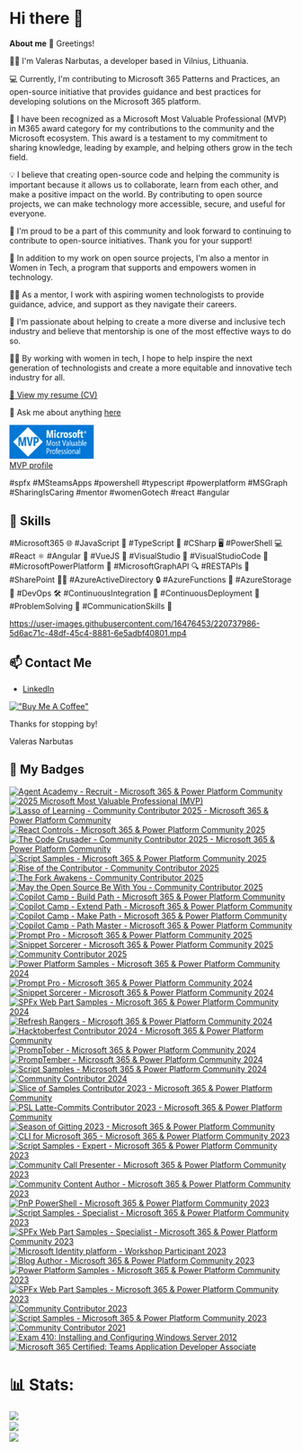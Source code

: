 # Hi there 👋

**About me**
👋 Greetings!    
     
👨‍💻 I'm Valeras Narbutas, a developer based in Vilnius, Lithuania. 

💻 Currently, I'm contributing to Microsoft 365 Patterns and Practices, an open-source initiative that provides guidance and best practices for developing solutions on the Microsoft 365 platform.

🌟 I have been recognized as a Microsoft Most Valuable Professional (MVP) in M365 award category for my contributions to the community and the Microsoft ecosystem. This award is a testament to my commitment to sharing knowledge, leading by example, and helping others grow in the tech field.

💡 I believe that creating open-source code and helping the community is important because it allows us to collaborate, learn from each other, and make a positive impact on the world. By contributing to open source projects, we can make technology more accessible, secure, and useful for everyone.

🙌 I'm proud to be a part of this community and look forward to continuing to contribute to open-source initiatives. Thank you for your support!

🌟 In addition to my work on open source projects, I'm also a mentor in Women in Tech, a program that supports and empowers women in technology.

👩‍🏫 As a mentor, I work with aspiring women technologists to provide guidance, advice, and support as they navigate their careers.

💪 I'm passionate about helping to create a more diverse and inclusive tech industry and believe that mentorship is one of the most effective ways to do so.

👩‍💻 By working with women in tech, I hope to help inspire the next generation of technologists and create a more equitable and innovative tech industry for all.

[📄 View my resume (CV)](https://valerasnarbutas.github.io/cv/)

💬 Ask me about anything [here](https://github.com/valerasnarbutas/valerasnarbutas/issues)  

<a href="https://mvp.microsoft.com/en-US/MVP/profile/a9c4b0a3-5446-4ed8-9ae0-6d7339ab5a2c"><img src="assets/MVP_Badge_Horizontal_Preferred_Blue3005_RGB.png" alt="drawing" style="width:150px;"/>
<br>MVP profile</a>


#spfx #MSteamsApps #powershell #typescript #powerplatform #MSGraph #SharingIsCaring #mentor #womenGotech #react #angular

## 🚀 Skills  

#Microsoft365 🌐 #JavaScript 🚀 #TypeScript 📝 #CSharp 🖥️ #PowerShell 💻 #React ⚛️ #Angular 🔺 #VueJS 🌟 #VisualStudio 💼 #VisualStudioCode 📝 #MicrosoftPowerPlatform 💪 #MicrosoftGraphAPI 🔍 #RESTAPIs 💪 #SharePoint 🧑‍💼 #AzureActiveDirectory 🔒 #AzureFunctions 🚀 #AzureStorage 💾 #DevOps 🛠️ #ContinuousIntegration 🔄 #ContinuousDeployment 🚀 #ProblemSolving 🤔 #CommunicationSkills 💬

https://user-images.githubusercontent.com/16476453/220737986-5d6ac71c-48df-45c4-8881-6e5adbf40801.mp4

## 📫 Contact Me
- [LinkedIn](https://www.linkedin.com/in/valerasnarbutas/)

[!["Buy Me A Coffee"](https://www.buymeacoffee.com/assets/img/custom_images/orange_img.png)](https://www.buymeacoffee.com/valerasn) 

 Thanks for stopping by!  

Valeras Narbutas


## 🏅 My Badges  

<!--START_SECTION:badges-->
<a href="https://www.credly.com/badges/300e2576-a279-43d2-9604-a80919ad8edd" title="Agent Academy - Recruit - Microsoft 365 & Power Platform Community"><img src="https://images.credly.com/size/80x80/images/1d8d4a86-cda8-4a29-8255-d216e8516bc6/blob" alt="Agent Academy - Recruit - Microsoft 365 & Power Platform Community" width="80" height="80"></a>
<a href="https://www.credly.com/badges/f59361a1-b62b-4d39-9b9b-22d65cbdac5f" title="2025 Microsoft Most Valuable Professional (MVP)"><img src="https://images.credly.com/size/80x80/images/00e5354b-b9fc-4bef-8732-59b419a7c16b/blob" alt="2025 Microsoft Most Valuable Professional (MVP)" width="80" height="80"></a>
<a href="https://www.credly.com/badges/d382f59b-de37-423e-9bb4-71915c8341df" title="Lasso of Learning - Community Contributor 2025 - Microsoft 365 & Power Platform Community"><img src="https://images.credly.com/size/80x80/images/6139a78b-544f-4144-b207-f11e687dbd96/blob" alt="Lasso of Learning - Community Contributor 2025 - Microsoft 365 & Power Platform Community" width="80" height="80"></a>
<a href="https://www.credly.com/badges/4087a4a3-e775-4a57-8183-6e979565c1f6" title="React Controls - Microsoft 365 & Power Platform Community 2025"><img src="https://images.credly.com/size/80x80/images/55098464-e29d-4185-a799-807bf9095980/blob" alt="React Controls - Microsoft 365 & Power Platform Community 2025" width="80" height="80"></a>
<a href="https://www.credly.com/badges/8370e32e-d1cb-4862-918c-d02039f28afd" title="The Code Crusader - Community Contributor 2025 - Microsoft 365 & Power Platform Community"><img src="https://images.credly.com/size/80x80/images/45dc76ac-952c-402e-936a-0a3bbc24d152/blob" alt="The Code Crusader - Community Contributor 2025 - Microsoft 365 & Power Platform Community" width="80" height="80"></a>
<a href="https://www.credly.com/badges/c1b0f375-7c04-4b76-bb42-8a8aba0d39b0" title="Script Samples - Microsoft 365 & Power Platform Community 2025"><img src="https://images.credly.com/size/80x80/images/c8bae8c8-f583-47af-8549-d33d18967dfa/blob" alt="Script Samples - Microsoft 365 & Power Platform Community 2025" width="80" height="80"></a>
<a href="https://www.credly.com/badges/f06b70dc-4b78-4683-a207-e331bb43acac" title="Rise of the Contributor - Community Contributor 2025"><img src="https://images.credly.com/size/80x80/images/f14bfb85-6857-4e22-8fc7-8c8912eff1af/blob" alt="Rise of the Contributor - Community Contributor 2025" width="80" height="80"></a>
<a href="https://www.credly.com/badges/b511ff4d-d97c-43b9-bca0-5f8fe163c239" title="The Fork Awakens - Community Contributor 2025"><img src="https://images.credly.com/size/80x80/images/c4a76eb6-7569-41cc-9adc-bedd31561d16/blob" alt="The Fork Awakens - Community Contributor 2025" width="80" height="80"></a>
<a href="https://www.credly.com/badges/e2b5cd3b-ad8d-41ff-a946-677724e15784" title="May the Open Source Be With You - Community Contributor 2025"><img src="https://images.credly.com/size/80x80/images/ee135e41-e333-485d-84ec-173d7814dcc2/blob" alt="May the Open Source Be With You - Community Contributor 2025" width="80" height="80"></a>
<a href="https://www.credly.com/badges/bb34ad82-b776-442a-98e1-ce5b964a4267" title="Copilot Camp - Build Path - Microsoft 365 & Power Platform Community"><img src="https://images.credly.com/size/80x80/images/7ba69a9c-42ef-459d-82b2-733ed55cafea/blob" alt="Copilot Camp - Build Path - Microsoft 365 & Power Platform Community" width="80" height="80"></a>
<a href="https://www.credly.com/badges/dc82e483-2d4f-477d-b1c9-3625fe0ec938" title="Copilot Camp - Extend Path - Microsoft 365 & Power Platform Community"><img src="https://images.credly.com/size/80x80/images/0553992d-e853-461c-b672-de4e9750df17/blob" alt="Copilot Camp - Extend Path - Microsoft 365 & Power Platform Community" width="80" height="80"></a>
<a href="https://www.credly.com/badges/78cb3fec-8155-432e-8308-feb5b0425e4a" title="Copilot Camp - Make Path - Microsoft 365 & Power Platform Community"><img src="https://images.credly.com/size/80x80/images/52be492c-36aa-4346-b742-ff9c4182026a/blob" alt="Copilot Camp - Make Path - Microsoft 365 & Power Platform Community" width="80" height="80"></a>
<a href="https://www.credly.com/badges/2f702553-2d2c-48c9-aaa7-e38e1be1808f" title="Copilot Camp - Path Master - Microsoft 365 & Power Platform Community"><img src="https://images.credly.com/size/80x80/images/26224436-b856-49ce-a7e0-3a9d627999a0/blob" alt="Copilot Camp - Path Master - Microsoft 365 & Power Platform Community" width="80" height="80"></a>
<a href="https://www.credly.com/badges/69dd4b1e-0c88-466c-aa34-0870ff38cced" title="Prompt Pro - Microsoft 365 & Power Platform Community 2025"><img src="https://images.credly.com/size/80x80/images/d8c6261c-7e96-423d-8664-2163ea7169c4/blob" alt="Prompt Pro - Microsoft 365 & Power Platform Community 2025" width="80" height="80"></a>
<a href="https://www.credly.com/badges/3cb292ea-c960-4cb2-b3c0-e9a9b318c9e7" title="Snippet Sorcerer - Microsoft 365 & Power Platform Community 2025"><img src="https://images.credly.com/size/80x80/images/87b9c45b-95ce-429a-ad12-df77b48cd4f8/blob" alt="Snippet Sorcerer - Microsoft 365 & Power Platform Community 2025" width="80" height="80"></a>
<a href="https://www.credly.com/badges/8fdc5842-5a8d-4011-af58-90603dc99732" title="Community Contributor 2025"><img src="https://images.credly.com/size/80x80/images/08b547c9-8689-4a48-bb9c-d61156721cb5/blob" alt="Community Contributor 2025" width="80" height="80"></a>
<a href="https://www.credly.com/badges/19842172-4bf3-4223-9f9e-fa8959f98419" title="Power Platform Samples - Microsoft 365 & Power Platform Community 2024"><img src="https://images.credly.com/size/80x80/images/5faae9da-637f-4f4c-901c-f56bf846cf0f/image.png" alt="Power Platform Samples - Microsoft 365 & Power Platform Community 2024" width="80" height="80"></a>
<a href="https://www.credly.com/badges/3fa0eb38-b7a8-474c-9759-ec8862bdeb92" title="Prompt Pro - Microsoft 365 & Power Platform Community 2024"><img src="https://images.credly.com/size/80x80/images/7b44800d-939b-4eb6-bf98-79267a20f689/image.png" alt="Prompt Pro - Microsoft 365 & Power Platform Community 2024" width="80" height="80"></a>
<a href="https://www.credly.com/badges/dc86a97c-811c-4c6f-b888-67cafcb46ca6" title="Snippet Sorcerer - Microsoft 365 & Power Platform Community 2024"><img src="https://images.credly.com/size/80x80/images/e79857cb-8324-4ceb-815b-e5195032f767/blob" alt="Snippet Sorcerer - Microsoft 365 & Power Platform Community 2024" width="80" height="80"></a>
<a href="https://www.credly.com/badges/881ac10a-4670-451b-9a61-cf6108d21b25" title="SPFx Web Part Samples - Microsoft 365 & Power Platform Community 2024"><img src="https://images.credly.com/size/80x80/images/b21a940a-8ab6-436c-82e8-f4e5a827b67d/image.png" alt="SPFx Web Part Samples - Microsoft 365 & Power Platform Community 2024" width="80" height="80"></a>
<a href="https://www.credly.com/badges/f1c86ab5-4ae2-474b-9fa3-9a4b19d9f85c" title="Refresh Rangers - Microsoft 365 & Power Platform Community 2024"><img src="https://images.credly.com/size/80x80/images/72b65ff2-1541-47c9-9100-acbfd1c3ca90/blob" alt="Refresh Rangers - Microsoft 365 & Power Platform Community 2024" width="80" height="80"></a>
<a href="https://www.credly.com/badges/a19a2b14-5884-4554-998a-75d237b9fe43" title="Hacktoberfest Contributor 2024 - Microsoft 365 & Power Platform Community"><img src="https://images.credly.com/size/80x80/images/8fefe13a-84ce-4127-ac6b-5bc9f66c3aeb/blob" alt="Hacktoberfest Contributor 2024 - Microsoft 365 & Power Platform Community" width="80" height="80"></a>
<a href="https://www.credly.com/badges/7fbe64d7-3e47-4f37-a7c6-872b0e69bb74" title="PrompTober - Microsoft 365 & Power Platform Community 2024"><img src="https://images.credly.com/size/80x80/images/8b2870fc-0cda-4f0a-8f2a-1e92efb0367d/image.png" alt="PrompTober - Microsoft 365 & Power Platform Community 2024" width="80" height="80"></a>
<a href="https://www.credly.com/badges/5c70a371-3063-44b4-aad0-12c7440d8015" title="PrompTember - Microsoft 365 & Power Platform Community 2024"><img src="https://images.credly.com/size/80x80/images/a559e142-21cf-4f7f-83a8-267484ef7fd4/image.png" alt="PrompTember - Microsoft 365 & Power Platform Community 2024" width="80" height="80"></a>
<a href="https://www.credly.com/badges/ff068bda-5da4-40d4-8e9f-9d4922ceb959" title="Script Samples - Microsoft 365 & Power Platform Community 2024"><img src="https://images.credly.com/size/80x80/images/0a55ec2f-a81e-4c64-99df-3a570a53678c/image.png" alt="Script Samples - Microsoft 365 & Power Platform Community 2024" width="80" height="80"></a>
<a href="https://www.credly.com/badges/2245ac7a-86f2-4fce-9a73-0bcfa8349a5b" title="Community Contributor 2024"><img src="https://images.credly.com/size/80x80/images/9ff26055-ff49-44cf-818c-515bc01a3f3d/image.png" alt="Community Contributor 2024" width="80" height="80"></a>
<a href="https://www.credly.com/badges/d92ac710-be2a-4f1e-b54f-da2277613193" title="Slice of Samples Contributor 2023 - Microsoft 365 & Power Platform Community"><img src="https://images.credly.com/size/80x80/images/9a41271f-2a73-403c-8d37-beac78fa6b8c/image.png" alt="Slice of Samples Contributor 2023 - Microsoft 365 & Power Platform Community" width="80" height="80"></a>
<a href="https://www.credly.com/badges/6785896a-555d-4eb0-bd6e-9d69b6a7ca6b" title="PSL Latte-Commits Contributor 2023 - Microsoft 365 & Power Platform Community"><img src="https://images.credly.com/size/80x80/images/71e69c0c-f445-43a2-9c0d-644a9d443dc5/image.png" alt="PSL Latte-Commits Contributor 2023 - Microsoft 365 & Power Platform Community" width="80" height="80"></a>
<a href="https://www.credly.com/badges/3e630faa-697e-4941-9076-88b73c792e52" title="Season of Gitting 2023 - Microsoft 365 & Power Platform Community"><img src="https://images.credly.com/size/80x80/images/5b5c6cd6-8e09-4325-9935-f6116b312259/image.png" alt="Season of Gitting 2023 - Microsoft 365 & Power Platform Community" width="80" height="80"></a>
<a href="https://www.credly.com/badges/4cc4acaa-acbb-4731-9ccc-d91d35e6da38" title="CLI for Microsoft 365 - Microsoft 365 & Power Platform Community 2023"><img src="https://images.credly.com/size/80x80/images/7d63f7e7-a6be-4530-bf81-7155bf8f931c/image.png" alt="CLI for Microsoft 365 - Microsoft 365 & Power Platform Community 2023" width="80" height="80"></a>
<a href="https://www.credly.com/badges/70d035fa-38de-4c7e-89ae-9d555e191a40" title="Script Samples - Expert - Microsoft 365 & Power Platform Community 2023"><img src="https://images.credly.com/size/80x80/images/e6ab21dd-b265-40b2-9409-1e8f1621e9b2/image.png" alt="Script Samples - Expert - Microsoft 365 & Power Platform Community 2023" width="80" height="80"></a>
<a href="https://www.credly.com/badges/5cfcb30f-7ac4-4af5-aa84-ea7caadf1f8d" title="Community Call Presenter - Microsoft 365 & Power Platform Community 2023"><img src="https://images.credly.com/size/80x80/images/7e37af78-b381-4cf6-9aa9-762416a5b8f3/image.png" alt="Community Call Presenter - Microsoft 365 & Power Platform Community 2023" width="80" height="80"></a>
<a href="https://www.credly.com/badges/f227fd5f-8da8-4c09-aa55-0208f51ce2cc" title="Community Content Author - Microsoft 365 & Power Platform Community 2023"><img src="https://images.credly.com/size/80x80/images/55b8fc29-2b67-48f0-9489-8927d233f6a8/image.png" alt="Community Content Author - Microsoft 365 & Power Platform Community 2023" width="80" height="80"></a>
<a href="https://www.credly.com/badges/6955489f-3e60-4b07-86b3-bcb3c9a7bab6" title="PnP PowerShell - Microsoft 365 & Power Platform Community 2023"><img src="https://images.credly.com/size/80x80/images/b9676330-aac9-4b17-ad74-73f2ecb1a0a0/image.png" alt="PnP PowerShell - Microsoft 365 & Power Platform Community 2023" width="80" height="80"></a>
<a href="https://www.credly.com/badges/56ffffec-6577-4d61-aee2-6b3c4543320a" title="Script Samples - Specialist - Microsoft 365 & Power Platform Community 2023"><img src="https://images.credly.com/size/80x80/images/29655309-69d8-4d4a-8485-9fe261089b00/image.png" alt="Script Samples - Specialist - Microsoft 365 & Power Platform Community 2023" width="80" height="80"></a>
<a href="https://www.credly.com/badges/e53f9c02-5aad-45f7-8101-2617f6cc6ae5" title="SPFx Web Part Samples - Specialist - Microsoft 365 & Power Platform Community 2023"><img src="https://images.credly.com/size/80x80/images/832dcdaf-1a35-4fcc-81d2-656c1696a767/image.png" alt="SPFx Web Part Samples - Specialist - Microsoft 365 & Power Platform Community 2023" width="80" height="80"></a>
<a href="https://www.credly.com/badges/282546a8-cc3d-4662-9903-276964533f56" title="Microsoft Identity platform - Workshop Participant 2023"><img src="https://images.credly.com/size/80x80/images/ed1623fe-2402-40c6-8de5-e5d2f7849da6/image.png" alt="Microsoft Identity platform - Workshop Participant 2023" width="80" height="80"></a>
<a href="https://www.credly.com/badges/0fc6726e-679e-432e-9592-ca5845760304" title="Blog Author - Microsoft 365 & Power Platform Community 2023"><img src="https://images.credly.com/size/80x80/images/6e5e609e-50f7-4638-ac95-c89e51929f22/image.png" alt="Blog Author - Microsoft 365 & Power Platform Community 2023" width="80" height="80"></a>
<a href="https://www.credly.com/badges/0636d730-3098-4aea-928a-59e97e9fd170" title="Power Platform Samples - Microsoft 365 & Power Platform Community 2023"><img src="https://images.credly.com/size/80x80/images/e4425872-9e18-47d9-b03c-ae3db1d34a85/image.png" alt="Power Platform Samples - Microsoft 365 & Power Platform Community 2023" width="80" height="80"></a>
<a href="https://www.credly.com/badges/3697a2f0-6351-442a-a21a-ebea2355b5e2" title="SPFx Web Part Samples - Microsoft 365 & Power Platform Community 2023"><img src="https://images.credly.com/size/80x80/images/17ab4e53-20da-4677-89dc-aaca6cb29a8b/image.png" alt="SPFx Web Part Samples - Microsoft 365 & Power Platform Community 2023" width="80" height="80"></a>
<a href="https://www.credly.com/badges/af20c610-89dd-4dcc-9067-e6912614dbaa" title="Community Contributor 2023"><img src="https://images.credly.com/size/80x80/images/166c85a3-1649-4fe6-bdab-daf203cb064a/image.png" alt="Community Contributor 2023" width="80" height="80"></a>
<a href="https://www.credly.com/badges/d281ecd7-b093-464c-85af-c254eeb498e3" title="Script Samples - Microsoft 365 & Power Platform Community 2023"><img src="https://images.credly.com/size/80x80/images/332f4ec3-246d-4aed-b211-4a3b3b100bb6/image.png" alt="Script Samples - Microsoft 365 & Power Platform Community 2023" width="80" height="80"></a>
<a href="https://www.credly.com/badges/0f7d4c49-cc34-4bd7-bee5-b64006f73d49" title="Community Contributor 2021"><img src="https://images.credly.com/size/80x80/images/77e80202-83a5-4519-ac58-aba7f4351df6/Community_Contributor_Badge.png" alt="Community Contributor 2021" width="80" height="80"></a>
<a href="https://www.credly.com/badges/fa60bc32-64f8-4e28-b9e1-9cb5b4b1d2d3" title="Exam 410: Installing and Configuring Windows Server 2012"><img src="https://images.credly.com/size/80x80/images/f1c8b841-d2af-46d0-a7af-f40f7b443c79/Installing_and_Configuring_Windows_Server_2012-01.png" alt="Exam 410: Installing and Configuring Windows Server 2012" width="80" height="80"></a>
<a href="https://www.credly.com/badges/d3d3dd09-0f6f-4fc2-ac9e-ba0918b61882" title="Microsoft 365 Certified: Teams Application Developer Associate"><img src="https://images.credly.com/size/80x80/images/dca1c5d6-b309-4948-b34c-6950998f524b/image.png" alt="Microsoft 365 Certified: Teams Application Developer Associate" width="80" height="80"></a>
<!--END_SECTION:badges-->


# 📊 Stats:
![](https://github-readme-stats.vercel.app/api?username=ValerasNarbutas&theme=default&hide_border=false&include_all_commits=true&count_private=true)<br/>
![](https://github-readme-streak-stats.herokuapp.com/?user=ValerasNarbutas&theme=default&hide_border=false)<br/>
 ![](https://github-readme-stats.vercel.app/api/top-langs/?username=ValerasNarbutas&theme=default&hide_border=false&include_all_commits=true&count_private=true&layout=compact)
 
